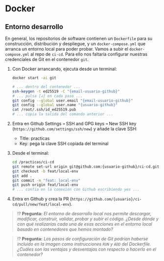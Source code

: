 # Docker
## Entorno desarrollo

En general, los repositorios de software contienen un `Dockerfile` para su construcción, distribución y despliegue, y un `docker-compose.yml` que arranca un entorno local para poder probar. Vamos a subir el `docker-compose.yml` al repo de `ci-cd`. Para ello nos faltaría configurar nuestras credenciales de Git en el contenedor `git`.

1. Con Docker arrancando, ejecuta desde un terminal:
   ```bash
   docker start -ai git
   ```
   ```bash
   # ... dentro del contenedor ...
   ssh-keygen -t ed25519 -C "{email-usuario-github}"
   # ... pulsa [↲] en cada paso ...
   git config --global user.email "{email-usuario-github}"
   git config --global user.name "{usuario-github}"
   cat /root/.ssh/id_ed25519.pub
   # ... copia la salida del comando anterior ...
   ```

1. Entra en Github Settings `➜` SSH and GPG keys `➜` New SSH key (`https://github.com/settings/ssh/new`) y añade la clave SSH:
   - Title: practicas
   - Key: pega la clave SSH copiada del terminal

1. Desde el terminal:
   ```bash
   cd /practicas/ci-cd
   git remote set-url origin git@github.com:{usuario-github}/ci-cd.git
   git checkout -b feat/local-env
   git add .
   git commit -m "feat: local-env"
   git push origin feat/local-env
   # ... confía en la conexión con Github escribiendo yes ...
   ```

1. Entra en Github y crea la PR (`https://github.com/{usuario}/ci-cd/pull/new/feat/local-env`).

> ⁉️ **Pregunta:** _El entorno de desarrollo local nos permite descargar, modificar, construir, validar, probar y subir el código. ¿Desde dónde y con qué realizarías cada una de esas acciones en el entorno local basado en contenedores que hemos montado?_

> ⁉️ **Pregunta:** _Los pasos de configuración de Git podrían haberse incluido en la imagen como instrucciones `RUN` y `ADD` del Dockerfile. ¿Cuáles son las ventajas y desventajas con respecto a hacerlo en el contenedor?_
